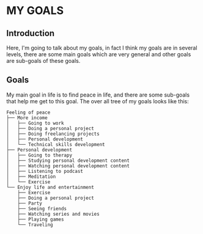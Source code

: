 # MY GOALS

## Introduction
Here, I'm going to talk about my goals, in fact I think my goals are in several levels, there are some main goals which are very general and other goals are sub-goals of these goals.

## Goals
My main goal in life is to find peace in life, and there are some sub-goals that help me get to this goal. The over all tree of my goals looks like this:

```
Feeling of peace
├── More income
│   ├── Going to work
│   ├── Doing a personal project
│   ├── Doing freelancing projects
│   ├── Personal development
│   └── Technical skills development
├── Personal development
│   ├── Going to therapy
│   ├── Studying personal development content
│   ├── Watching personal development content
│   ├── Listening to podcast
│   ├── Meditation
│   └── Exercise
└── Enjoy life and entertainment
    ├── Exercise
    ├── Doing a personal project
    ├── Party
    ├── Seeing friends
    ├── Watching series and movies
    ├── Playing games
    └── Traveling
 
```